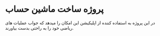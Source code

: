 # پروژه ساخت ماشین حساب

در این پروژه به استفاده کننده از اپلیکیشن این امکان را میدهد که جواب عملیات های ریاضی خود را به راحتی بدست بیاورند.

